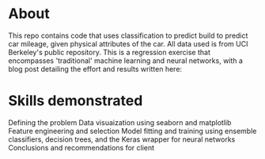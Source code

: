 # About
This repo contains code that uses classification to predict build to predict car mileage, given physical attributes of the car. All data used is from UCI Berkeley's public repository. This is a regression exercise that encompasses 'traditional' machine learning and neural networks, with a blog post detailing the effort and results written here: 

# Skills demonstrated
Defining the problem
Data visuaization using seaborn and matplotlib
Feature engineering and selection
Model fitting and training using ensemble classifiers, decision trees, and the Keras wrapper for neural networks
Conclusions and recommendations for client

